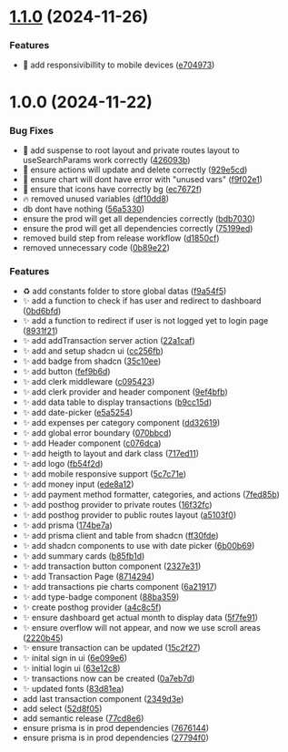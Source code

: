 # [1.1.0](https://github.com/neopromic/finance-ai/compare/v1.0.0...v1.1.0) (2024-11-26)


### Features

* :iphone: add responsivibillity to mobile devices ([e704973](https://github.com/neopromic/finance-ai/commit/e70497354a5243037364bdaea7cbfbc6e515cb0b))

# 1.0.0 (2024-11-22)


### Bug Fixes

* :bug: add suspense to root layout  and private routes layout to useSearchParams work correctly ([426093b](https://github.com/neopromic/finance-ai/commit/426093ba965a6235e8ba0459ece17a5c9ccf5849))
* :bug: ensure actions will update and delete correctly ([929e5cd](https://github.com/neopromic/finance-ai/commit/929e5cdd964a1a6a3a22444798199a2e0b80119c))
* :bug: ensure chart will dont have error with "unused vars" ([f9f02e1](https://github.com/neopromic/finance-ai/commit/f9f02e1968ff6dcccecefff402ecbfad6b935809))
* :bug: ensure that icons have correctly bg ([ec7672f](https://github.com/neopromic/finance-ai/commit/ec7672fcd21cf1def6a6852b2992b1072834799d))
* :fire: removed unused variables ([df10dd8](https://github.com/neopromic/finance-ai/commit/df10dd8eece7a8eb59c2e348cb8bba7b1250dacc))
* db dont have nothing ([56a5330](https://github.com/neopromic/finance-ai/commit/56a53300f2b790f6361971669b25b0ca252eb1e3))
* ensure the prod will get all dependencies correctly ([bdb7030](https://github.com/neopromic/finance-ai/commit/bdb70305c3ce844f656bee34ecf2c0d16ad58de7))
* ensure the prod will get all dependencies correctly ([75199ed](https://github.com/neopromic/finance-ai/commit/75199edf9107a5358a0bd1b760f0a3a711641de8))
* removed build step from release workflow ([d1850cf](https://github.com/neopromic/finance-ai/commit/d1850cfc46807955a7b2184825233b1e2fb1f126))
* removed unnecessary code ([0b89e22](https://github.com/neopromic/finance-ai/commit/0b89e22d86c631d1b12cfdfaaa533c9da3d04ac0))


### Features

* :recycle: add constants folder to store global datas ([f9a54f5](https://github.com/neopromic/finance-ai/commit/f9a54f5f72956147f42bc985c37e227845d6ffdf))
* :sparkles: add a function to check if has user and redirect to dashboard ([0bd6bfd](https://github.com/neopromic/finance-ai/commit/0bd6bfdd15d62975723a3804497858bdf1d320c0))
* :sparkles: add a function to redirect if user is not logged yet to login page ([8931f21](https://github.com/neopromic/finance-ai/commit/8931f21ada7591c7fad8b018cc77ffb64899ebd3))
* :sparkles: add addTransaction server action ([22a1caf](https://github.com/neopromic/finance-ai/commit/22a1cafd8a820fda8c37ab3d72aa259e5ebf6102))
* :sparkles: add and setup shadcn ui ([cc256fb](https://github.com/neopromic/finance-ai/commit/cc256fbfa80aa118e6bc0723046240b5ea76ad23))
* :sparkles: add badge from shadcn ([35c10ee](https://github.com/neopromic/finance-ai/commit/35c10ee00184e502d57da2066a70ada3c6f2db60))
* :sparkles: add button ([fef9b6d](https://github.com/neopromic/finance-ai/commit/fef9b6d858deb02f061d7eb7810ecc6bf3e978f0))
* :sparkles: add clerk middleware ([c095423](https://github.com/neopromic/finance-ai/commit/c095423b007117eabb75102eff94b8077399cc27))
* :sparkles: add clerk provider and header component ([9ef4bfb](https://github.com/neopromic/finance-ai/commit/9ef4bfba1db9663362ccbd30d7d278aa886a5a93))
* :sparkles: add data table to display transactions ([b9cc15d](https://github.com/neopromic/finance-ai/commit/b9cc15dac24706c67e9fea317bf45b356e184ec2))
* :sparkles: add date-picker ([e5a5254](https://github.com/neopromic/finance-ai/commit/e5a5254830a8bb91cbb60947e2300368a7b7862a))
* :sparkles: add expenses per category component ([dd32619](https://github.com/neopromic/finance-ai/commit/dd326191ac0f83590ba3b5031dadbab0a5461d57))
* :sparkles: add global error boundary ([070bbcd](https://github.com/neopromic/finance-ai/commit/070bbcd1ba5870751828c1e2ed07eb944219ffba))
* :sparkles: add Header component ([c076dca](https://github.com/neopromic/finance-ai/commit/c076dcadd820db576eb4a89059be0864d56098ef))
* :sparkles: add heigth to layout and dark class ([717ed11](https://github.com/neopromic/finance-ai/commit/717ed11a37ef9979b5ba56217fa155b5ddb07579))
* :sparkles: add logo ([fb54f2d](https://github.com/neopromic/finance-ai/commit/fb54f2d6eb09d940d011b99806d1277c4acccf99))
* :sparkles: add mobile responsive support ([5c7c71e](https://github.com/neopromic/finance-ai/commit/5c7c71ee84cb634c396390faa786e8d997e59969))
* :sparkles: add money input ([ede8a12](https://github.com/neopromic/finance-ai/commit/ede8a125080faa8f5b6145f73e9ca11317c730de))
* :sparkles: add payment method formatter, categories, and actions ([7fed85b](https://github.com/neopromic/finance-ai/commit/7fed85b13b8edaa54511a14e9ff286b6a930c2f5))
* :sparkles: add posthog provider to private routes ([16f32fc](https://github.com/neopromic/finance-ai/commit/16f32fc952fea1ac608a496b4ca6842cd93fa0ca))
* :sparkles: add posthog provider to public routes layout ([a5103f0](https://github.com/neopromic/finance-ai/commit/a5103f0a3067447ac493428137a788c1f9d5258b))
* :sparkles: add prisma ([174be7a](https://github.com/neopromic/finance-ai/commit/174be7a9d52984740a1d90ecd853ac8bb8569b1b))
* :sparkles: add prisma client and table from shadcn ([ff30fde](https://github.com/neopromic/finance-ai/commit/ff30fde5fb0879dc1a1c1696aa79fd2abf7e1125))
* :sparkles: add shadcn components to use with date picker ([6b00b69](https://github.com/neopromic/finance-ai/commit/6b00b69dc3501ec2e6dbfc22e73fe9e3d553d3d9))
* :sparkles: add summary cards ([b85fb1d](https://github.com/neopromic/finance-ai/commit/b85fb1dbaa8bfadb27ba6e17dbec8693d757bd43))
* :sparkles: add transaction button component ([2327e31](https://github.com/neopromic/finance-ai/commit/2327e3133f3f2716a5a96dd925d2c257c297b219))
* :sparkles: add Transaction Page ([8714294](https://github.com/neopromic/finance-ai/commit/8714294a5c370296e0191859641078653f77325a))
* :sparkles: add transactions pie charts component ([6a21917](https://github.com/neopromic/finance-ai/commit/6a219179ca2d520e5b1119d8751115846e7f81b0))
* :sparkles: add type-badge component ([88ba359](https://github.com/neopromic/finance-ai/commit/88ba359eb6bd9cc5725edbb211d6942eed9581fc))
* :sparkles: create posthog provider ([a4c8c5f](https://github.com/neopromic/finance-ai/commit/a4c8c5f3b1b98082f3603894b86c21cb7a3efcff))
* :sparkles: ensure dashboard get actual month to display data ([5f7fe91](https://github.com/neopromic/finance-ai/commit/5f7fe91c5c50e959c81e309d6bd2dd102f22297e))
* :sparkles: ensure overflow will not appear, and now we use scroll areas ([2220b45](https://github.com/neopromic/finance-ai/commit/2220b452db504d4689c4489032e3bfb9cd45f3ad))
* :sparkles: ensure transaction can be updated ([15c2f27](https://github.com/neopromic/finance-ai/commit/15c2f27650ab13b9a42051cbbabb80f093f1fcfd))
* :sparkles: inital sign in ui ([6e099e6](https://github.com/neopromic/finance-ai/commit/6e099e6ddd7c59a8c2d451782bf9f6b4bd9e761e))
* :sparkles: initial login ui ([63e12c8](https://github.com/neopromic/finance-ai/commit/63e12c8ecf0ca7fb6deb45245f2ab9b8aa0891cd))
* :sparkles: transactions now can be created ([0a7eb7d](https://github.com/neopromic/finance-ai/commit/0a7eb7dda4a72c55019b7dfcb24b93f82cdc7f07))
* :sparkles: updated fonts ([83d81ea](https://github.com/neopromic/finance-ai/commit/83d81eaa92e156ca9209d5533a13c877c245f1ba))
* add last transaction component ([2349d3e](https://github.com/neopromic/finance-ai/commit/2349d3ef0a75632d93888a6275ddfc384d252cb7))
* add select ([52d8f05](https://github.com/neopromic/finance-ai/commit/52d8f05a8b3659275775355f8be10ba5ff7392b9))
* add semantic release ([77cd8e6](https://github.com/neopromic/finance-ai/commit/77cd8e6f7dddc478d19b82286a66b16524e42caf))
* ensure prisma is in prod dependencies ([7676144](https://github.com/neopromic/finance-ai/commit/767614471c36e5d61e859db4f56e258493930ea7))
* ensure prisma is in prod dependencies ([27794f0](https://github.com/neopromic/finance-ai/commit/27794f0ad24b09b8b0a8b401af86959a49e514b8))
